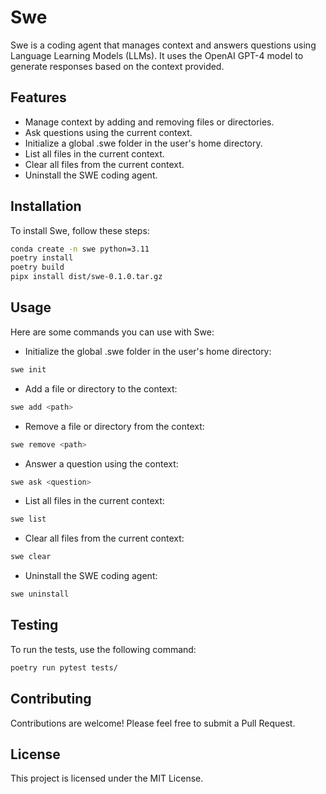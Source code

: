 # Swe

Swe is a coding agent that manages context and answers questions using Language Learning Models (LLMs). It uses the OpenAI GPT-4 model to generate responses based on the context provided.

## Features

- Manage context by adding and removing files or directories.
- Ask questions using the current context.
- Initialize a global .swe folder in the user's home directory.
- List all files in the current context.
- Clear all files from the current context.
- Uninstall the SWE coding agent.

## Installation

To install Swe, follow these steps:

```bash
conda create -n swe python=3.11
poetry install
poetry build
pipx install dist/swe-0.1.0.tar.gz
```

## Usage

Here are some commands you can use with Swe:

- Initialize the global .swe folder in the user's home directory:

```bash
swe init
```

- Add a file or directory to the context:

```bash
swe add <path>
```

- Remove a file or directory from the context:

```bash
swe remove <path>
```

- Answer a question using the context:

```bash
swe ask <question>
```

- List all files in the current context:

```bash
swe list
```

- Clear all files from the current context:

```bash
swe clear
```

- Uninstall the SWE coding agent:

```bash
swe uninstall
```

## Testing

To run the tests, use the following command:

```bash
poetry run pytest tests/
```

## Contributing

Contributions are welcome! Please feel free to submit a Pull Request.

## License

This project is licensed under the MIT License.